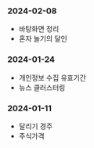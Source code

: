 ### 2024-02-08
  - 바탕화면 정리
  - 혼자 놀기의 달인

### 2024-01-24
  - 개인정보 수집 유효기간
  - 뉴스 클러스터링

### 2024-01-11
  - 달리기 경주
  - 주식가격

